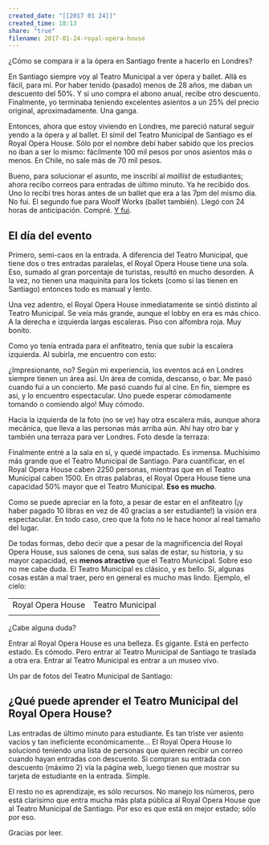 ```yaml
---
created_date: "[[2017 01 24]]"
created_time: 18:13
share: "true"
filename: 2017-01-24-royal-opera-house
---
```

¿Cómo se compara ir a la ópera en Santiago frente a hacerlo en Londres?

En Santiago siempre voy al Teatro Municipal a ver ópera y ballet. Allá es fácil, para mí. Por haber tenido (pasado) menos de 28 años, me daban un descuento del 50%. Y si uno compra el abono anual, recibe otro descuento. Finalmente, yo terminaba teniendo excelentes asientos a un 25% del precio original, aproximadamente. Una ganga.

Entonces, ahora que estoy viviendo en Londres, me pareció natural seguir yendo a la ópera y al ballet. El símil del Teatro Municipal de Santiago es el Royal Opera House. Sólo por el nombre debí haber sabido que los precios no iban a ser lo mismo: fácilmente 100 mil pesos por unos asientos más o menos. En Chile, no sale más de 70 mil pesos.

Bueno, para solucionar el asunto, me inscribí al _maillist_ de estudiantes; ahora recibo correos para entradas de último minuto. Ya he recibido dos. Uno lo recibí tres horas antes de un ballet que era a las 7pm del mismo día. No fui. El segundo fue para Woolf Works (ballet también). Llegó con 24 horas de anticipación. Compré. [Y fui](https://panchoqv.wordpress.com/2017/01/24/woolf-works/).

## El día del evento

Primero, semi-caos en la entrada. A diferencia del Teatro Municipal, que tiene dos o tres entradas paralelas, el Royal Opera House tiene una sola. Eso, sumado al gran porcentaje de turistas, resultó en mucho desorden. A la vez, no tienen una maquinita para los tickets (como sí las tienen en Santiago) entonces todo es manual y lento.

Una vez adentro, el Royal Opera House inmediatamente se sintió distinto al Teatro Municipal. Se veía más grande, aunque el lobby en era es más chico. A la derecha e izquierda largas escaleras. Piso con alfombra roja. Muy bonito.

Como yo tenía entrada para el anfiteatro, tenía que subir la escalera izquierda. Al subirla, me encuentro con esto:



¿Impresionante, no? Según mi experiencia, los eventos acá en Londres siempre tienen un área así. Un área de comida, descanso, o bar. Me pasó cuando fui a un concierto. Me pasó cuando fui al cine. En fin, siempre es así, y lo encuentro espectacular. Uno puede esperar cómodamente tomando o comiendo algo! Muy cómodo.

Hacia la izquierda de la foto (no se ve) hay otra escalera más, aunque ahora mecánica, que lleva a las personas más arriba aún. Ahí hay otro bar y también una terraza para ver Londres. Foto desde la terraza:



Finalmente entré a la sala en sí, y quedé impactado. Es inmensa. Muchísimo más grande que el Teatro Municipal de Santiago. Para cuantificar, en el Royal Opera House caben 2250 personas, mientras que en el Teatro Municipal caben 1500. En otras palabras, el Royal Opera House tiene una capacidad 50% mayor que el Teatro Municipal. **Eso es mucho**.



Como se puede apreciar en la foto, a pesar de estar en el anfiteatro (¡y haber pagado 10 libras en vez de 40 gracias a ser estudiante!) la visión era espectacular. En todo caso, creo que la foto no le hace honor al real tamaño del lugar.

De todas formas, debo decir que a pesar de la magnificencia del Royal Opera House, sus salones de cena, sus salas de estar, su historia, y su mayor capacidad, es **menos atractivo** que el Teatro Municipal. Sobre eso no me cabe duda. El Teatro Municipal es clásico, y es bello. Sí, algunas cosas están a mal traer, pero en general es mucho mas lindo. Ejemplo, el cielo:

|                   |                              |
| ----------------- | ---------------------------- |
| Royal Opera House | Teatro Municipal             |
|  |  |



¿Cabe alguna duda?

Entrar al Royal Opera House es una belleza. Es gigante. Está en perfecto estado. Es cómodo. Pero entrar al Teatro Municipal de Santiago te traslada a otra era. Entrar al Teatro Municipal es entrar a un museo vivo.

Un par de fotos del Teatro Municipal de Santiago:




## ¿Qué puede aprender el Teatro Municipal del Royal Opera House?

Las entradas de último minuto para estudiante. Es tan triste ver asiento vacíos y tan ineficiente económicamente... El Royal Opera House lo solucionó teniendo una lista de personas que quieren recibir un correo cuando hayan entradas con descuento. Si compran su entrada con descuento (máximo 2) vía la página web, luego tienen que mostrar su tarjeta de estudiante en la entrada. Simple.

El resto no es aprendizaje, es sólo recursos. No manejo los números, pero está clarísimo que entra mucha más plata pública al Royal Opera House que al Teatro Municipal de Santiago. Por eso es que está en mejor estado; sólo por eso.

Gracias por leer.